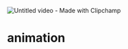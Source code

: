 ![Untitled video - Made with Clipchamp](https://user-images.githubusercontent.com/128772843/230862533-75920424-ca48-4fc0-9979-6759f06ab138.gif)
# animation
